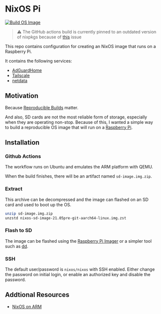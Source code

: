 # NixOS Pi

[![Build OS Image](https://github.com/davegallant/nixos-pi/actions/workflows/build-sd-image.yaml/badge.svg)](https://github.com/davegallant/nixos-pi/actions/workflows/build-sd-image.yaml)

> :warning: The GitHub actions build is currently pinned to an outdated version of nixpkgs because of [this](https://github.com/NixOS/nixpkgs/pull/128532) issue

This repo contains configuration for creating an NixOS image that runs on a Raspberry Pi.

It contains the following services:
  - [AdGuardHome](https://github.com/AdguardTeam/AdGuardHome)
  - [Tailscale](https://tailscale.com/)
  - [netdata](https://github.com/netdata/netdata)

## Motivation

Because [Reproducible Builds](https://reproducible-builds.org/) matter.

And also, SD cards are not the most reliable form of storage, especially when they are operating non-stop. Because of this, I wanted a simple way to build a reproducible OS image that will run on a [Raspberry Pi](https://www.raspberrypi.org/).

## Installation

### Github Actions

The workflow runs on Ubuntu and emulates the ARM platform with QEMU.

When the build finishes, there will be an artifact named `sd-image.img.zip`.

### Extract

This archive can be decompressed and the image can flashed on an SD card and used to boot up the OS.

```bash
unzip sd-image.img.zip
unzstd nixos-sd-image-21.05pre-git-aarch64-linux.img.zst
```

### Flash to SD

The image can be flashed using the [Raspberry Pi Imager](https://www.raspberrypi.org/blog/raspberry-pi-imager-imaging-utility/) or a simpler tool such as [dd](https://man7.org/linux/man-pages/man1/dd.1.html).

### SSH

The default user/password is `nixos/nixos` with SSH enabled. Either change the password on initial login, or enable an authorized key and disable the password.

## Addtional Resources

- [NixOS on ARM](https://nixos.wiki/wiki/NixOS_on_ARM#Installation)
